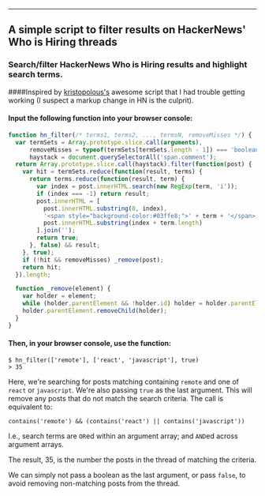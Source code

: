 ----
## A simple script to filter results on HackerNews' Who is Hiring threads

### Search/filter HackerNews Who is Hiring results and highlight search terms.
####Inspired by [kristopolous's](https://news.ycombinator.com/item?id=10313519) awesome script that I had trouble getting working (I suspect a markup change in HN is the culprit).

#### Input the following function into your browser console:
```js
function hn_filter(/* terms1, terms2, ..., termsN, removeMisses */) {
  var termSets = Array.prototype.slice.call(arguments),
      removeMisses = typeof(termSets[termSets.length - 1]) === 'boolean' ? termSets.pop() : false,
      haystack = document.querySelectorAll('span.comment');
  return Array.prototype.slice.call(haystack).filter(function(post) {
    var hit = termSets.reduce(function(result, terms) {
      return terms.reduce(function(result, term) {
        var index = post.innerHTML.search(new RegExp(term, 'i'));
        if (index === -1) return result;
        post.innerHTML = [
          post.innerHTML.substring(0, index),
          '<span style="background-color:#03ffe8;">' + term + '</span>',
          post.innerHTML.substring(index + term.length)
        ].join('');
        return true;
      }, false) && result;
    }, true);
    if (!hit && removeMisses) _remove(post);
    return hit;
  }).length;

  function _remove(element) {
    var holder = element;
    while (holder.parentElement && !holder.id) holder = holder.parentElement;
    holder.parentElement.removeChild(holder);
  }
}
```

#### Then, in your browser console, use the function:

    $ hn_filter(['remote'], ['react', 'javascript'], true)
    > 35


Here, we're searching for posts matching containing `remote` and one of `react` or `javascript`.  We're also passing `true` as the last argument.  This will remove any posts that do not match the search criteria.  The call is equivalent to:

    contains('remote') && (contains('react') || contains('javascript'))

I.e., search terms are `OR`ed within an argument array; and `AND`ed across argument arrays.

The result, 35, is the number the posts in the thread of matching the criteria.

We can simply not pass a boolean as the last argument, or pass `false`, to avoid removing non-matching posts from the thread.
